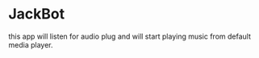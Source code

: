 # JackBot
this app will listen for audio plug and will start playing music from default media player.
